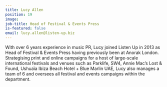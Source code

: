 ```yaml
---
title: Lucy Allen
position: 19
image: 
job-title: Head of Festival & Events Press
is-featured: false
email: lucy.allen@listen-up.biz
---
```


With over 6 years experience in music PR, Lucy joined Listen Up in 2013 as Head of Festival & Events Press having previously been at Anorak London. Strategising print and online campaigns for a host of large-scale international festivals and venues such as Parklife, SW4, Annie Mac’s Lost & Found, Ushuaïa Ibiza Beach Hotel + Blue Marlin UAE, Lucy also manages a team of 6 and oversees all festival and events campaigns within the department.
